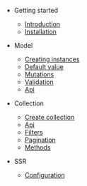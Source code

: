 * Getting started
  * [Introduction](introduction.md)
  * [Installation](instalation.md)
  
* Model
  * [Creating instances](model/initialize.md)
  * [Default value](model/defaults.md)
  * [Mutations](model/mutations.md)
  * [Validation](model/validations.md)
  * [Api](model/api.md)

* Collection
  * [Create collection](collection/initialize.md)
  * [Api](collection/api.md)
  * [Filters](collection/filters.md)
  * [Pagination](collection/pagination.md)
  * [Methods](collection/methods.md)
  
* SSR
  * [Configuration](ssr/configuration.md)

